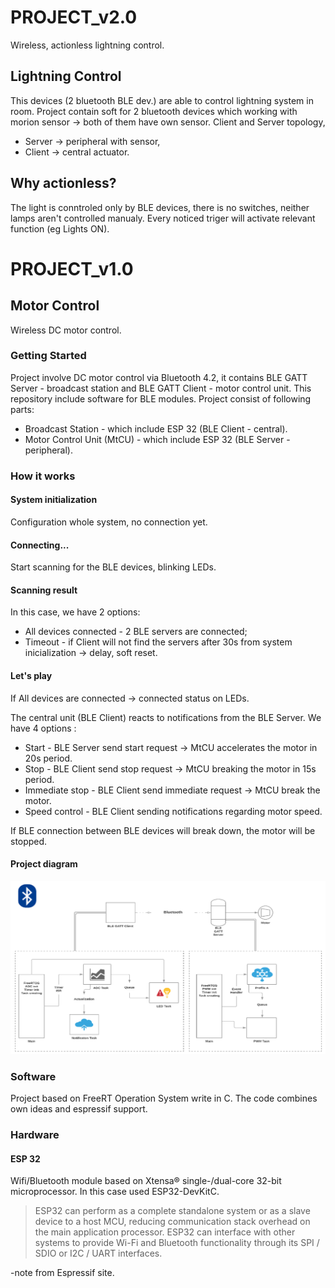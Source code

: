 # PROJECT_v2.0

Wireless, actionless lightning control.

## Lightning Control

This devices (2 bluetooth BLE dev.) are able to control lightning system in room. 
Project contain soft for 2 bluetooth devices which working with morion sensor -> both of them have own sensor.
Client and Server topology, 
* Server -> peripheral with sensor, 
* Client -> central actuator.  

## Why actionless?

The light is conntroled only by BLE devices, there is no switches, neither lamps aren't controlled manualy. Every noticed triger will activate relevant function (eg Lights ON).

# PROJECT_v1.0
## Motor Control 

Wireless DC motor control.

### Getting Started

Project involve DC motor control via Bluetooth 4.2, it contains BLE GATT Server - broadcast station and BLE GATT Client - motor control unit. This repository include software for 
BLE modules. Project consist of following parts:

* Broadcast Station - which include ESP 32 (BLE Client - central). 
* Motor Control Unit (MtCU) - which include ESP 32 (BLE Server - peripheral).

### How it works
#### System initialization 

Configuration whole system, no connection yet. 

#### Connecting...

Start scanning for the BLE devices, blinking LEDs.

#### Scanning result

In this case, we have 2 options:

* All devices connected - 2 BLE servers are connected;
* Timeout - if Client will not find the servers after 30s from system inicialization -> delay, soft reset.

#### Let's play

If All devices are connected -> connected status on LEDs.

The central unit (BLE Client) reacts to notifications from the BLE Server. We have 4 options :

* Start - BLE Server send start request -> MtCU accelerates the motor in 20s period.
* Stop - BLE Client send stop request -> MtCU breaking the motor in 15s period.
* Immediate stop - BLE Client send immediate request -> MtCU break the motor.
* Speed control - BLE Client sending notifications regarding motor speed.

If BLE connection between BLE devices will break down, the motor will be stopped.

#### Project diagram

![](docImg/proj.jpg)

### Software

Project based on FreeRT Operation System write in C. The code combines own ideas and espressif support.

### Hardware

#### ESP 32

Wifi/Bluetooth module based on Xtensa® single-/dual-core 32-bit microprocessor. In this case used ESP32-DevKitC.

>ESP32 can perform as a complete standalone system or as a slave device to a host MCU, 
>reducing communication stack overhead on the main application processor. 
>ESP32 can interface with other systems to provide Wi-Fi and Bluetooth functionality 
>through its SPI / SDIO or I2C / UART interfaces.

-note from Espressif site.


